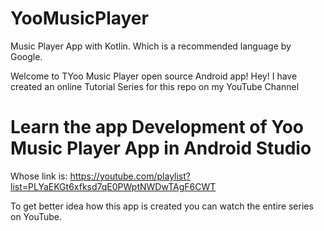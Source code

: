 # YooMusicPlayer
Music Player App with Kotlin. Which is a recommended language by Google.

Welcome to TYoo Music Player open source Android app! 
Hey!
I have created an online Tutorial Series for this repo on my YouTube Channel

# Learn the app Development of Yoo Music Player App in Android Studio
Whose link is: https://youtube.com/playlist?list=PLYaEKGt6xfksd7qE0PWptNWDwTAgF6CWT

To get better idea how this app is created you can watch the entire series on YouTube.
